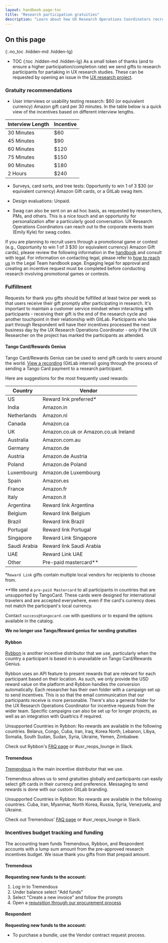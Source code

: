 ```yaml
---
layout: handbook-page-toc
title: "Research participation gratuities"
description: "Learn about how UX Research Operations Coordinators recruit"
---
```


## On this page
{:.no_toc .hidden-md .hidden-lg}

- TOC
{:toc .hidden-md .hidden-lg}
As a small token of thanks (and to ensure a higher participation/completion rate) we send gifts to research participants for partaking in UX research studies. These can be requested by opening an issue in the [UX research project](https://gitlab.com/gitlab-org/ux-research/blob/master/.gitlab/issue_templates/Incentives%20request.md).


### Gratuity recommendations 
* User interviews or usability testing research: $60 (or equivalent currency) Amazon gift card per 30 minutes. In the table below is a quick view of the incentives based on different interview lengths.

| Interview Length | Incentive |
| ------ | ------ |
| 30 Minutes | $60 |
| 45 Minutes | $90 |
| 60 Minutes | $120 |
| 75 Minutes | $150 |
| 90 Minutes | $180 |
| 2 Hours | $240 |

* Surveys, card sorts, and tree tests: Opportunity to win 1 of 3 $30 (or equivalent currency) Amazon Gift cards, or a GitLab swag item.

* Design evaluations: Unpaid.

* Swag can also be sent on an ad hoc basis, as requested by researchers, PMs, and others. This is a nice touch and an opportunity for personalization after a particularly good conversation. UX Research Operations Coordinators can reach out to the corporate events team (Emily Kyle) for swag codes.

If you are planning to recruit users through a promotional game or contest (e.g., Opportunity to win 1 of 3 $30 (or equivalent currency) Amazon Gift cards), please review the following information in the [handbook](https://about.gitlab.com/handbook/legal/ux-research-pilot/) and consult with legal. For information on contacting legal, please refer to [how to reach us](https://about.gitlab.com/handbook/legal/#how-to-reach-us) in the Legal Team handbook page. Engaging legal for approval and creating an incentive request must be completed before conducting research involving promotional games or contests. 

### Fulfillment

Requests for thank you gifts should be fulfilled at least twice per week so that users receive their gift promptly after participating in research. It's important to maintain a customer service mindset when interacting with participants - receiving their gift is the end of the research cycle and another touchpoint in their relationship with GitLab. Participants who take part through Respondent will have their incentives processed the next business day by the UX Research Operations Coordinator - only if the UX Researcher on the project has marked the participants as attended.

#### Tango Card/Rewards Genius

Tango Card/Rewards Genius can be used to send gift cards to users around the world. [View a recording](https://www.youtube.com/watch?v=sBv-84R79LU) (GitLab internal) going through the process of sending a Tango Card payment to a research participant.

Here are suggestions for the most frequently used rewards:

| Country | Vendor |
| ------ | ------ |
| US | Reward link preferred* |
| India | Amazon.in |
| Netherlands | Amazon.nl |
| Canada | Amazon.ca |
| UK | Amazon.co.uk or Amazon.co.uk Ireland |
| Australia | Amazon.com.au |
| Germany | Amazon.de |
| Austria | Amazon.de Austria |
| Poland | Amazon.de Poland |
| Luxembourg | Amazon.de Luxembourg |
| Spain | Amazon.es |
| France | Amazon.fr |
| Italy | Amazon.it |
| Argentina | Reward link Argentina |
| Belgium | Reward link Belgium |
| Brazil | Reward link Brazil |
| Portugal | Reward link Portugal |
| Singapore | Reward Link Singapore |
| Saudi Arabia | Reward link Saudi Arabia |
| UAE | Reward Link UAE |
| Other | Pre-paid mastercard** |

*`Reward Link` gifts contain multiple local vendors for recipients to choose from.

**We send a `pre-paid Mastercard` to all participants in countries that are unsupported by TangoCard. These cards were designed for international travelers and are accepted everywhere, even if the card's currency does not match the participant's local currency.

Contact `success@tangocard.com` with questions or to expand the options available in the catalog.

****We no longer use Tango/Reward genius for sending gratuities****

#### Rybbon

[Rybbon](https://www.rybbon.net) is another incentive distributor that we use, particularly when the country a participant is based in is unavailable on Tango Card/Rewards Genius. 

Rybbon uses an API feature to present rewards that are relevant for each participant based on their location. As such, we only provide the USD reward value on the platform and Rybbon handles the conversion automatically. Each researcher has their own folder with a campaign set up to send incentives. This is so that the email communication that our participants receive is more personable. There's also a general folder for the UX Research Operations Coordinator for incentive requests from the wider team. Specific campaigns can also be set up for longer projects, as well as an integration with Qualtrics if required.

Unsupported Countries in Rybbon: No rewards are available in the following countries. 
Belarus, Congo, Cuba, Iran, Iraq, Korea North, Lebanon, Libya, Somalia, South Sudan, Sudan, Syria, Ukraine, Yemen, Zimbabwe.

Check out Rybbon's [FAQ page](https://www.rybbon.net/faqs/) or #uxr_reops_lounge in Slack.
#### Tremendous 

[Tremendous](https://www.tremendous.com/) is the main incentive distributor that we use. 

Tremendous allows us to send gratuities globally and participants can easily select gift cards in their currency and preference. Messaging to send rewards is done with our custom GitLab branding. 

Unsupported Countries in Rybbon: No rewards are available in the following countries. Cuba, Iran, Myanmar, North Korea, Russia, Syria, Venezuela, and Ukraine.

Check out Tremendous' [FAQ page](https://help.tremendous.com/en/articles/prepaid-card-faq) or #uxr_reops_lounge in Slack.

### Incentives budget tracking and funding

The accounting team funds Tremendous, Rybbon, and Respondent accounts with a lump sum amount from the pre-approved research incentives budget. We issue thank you gifts from that prepaid amount.

#### Tremendous 
**Requesting new funds to the account:**

1. Log in to Tremendous 
2. Under balance select "Add funds"
3. Select "Create a new invoice" and follow the prompts
4. Open a [requisition through our procurement process](https://about.gitlab.com/handbook/finance/procurement/#step-3-create-coupa-requisition)

#### Respondent

**Requesting new funds to the account:**

* To purchase a bundle, use the Vendor contract request process.